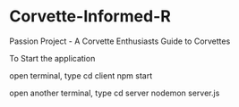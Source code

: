# Corvette-Informed-R
Passion Project - A Corvette Enthusiasts Guide to Corvettes

To Start the application

open terminal, type
cd client
npm start

open another terminal, type
cd server
nodemon server.js
